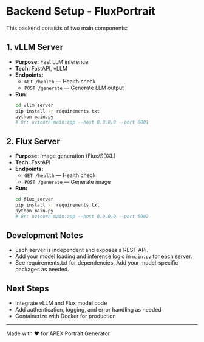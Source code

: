 # Backend Setup - FluxPortrait

This backend consists of two main components:

## 1. vLLM Server
- **Purpose:** Fast LLM inference
- **Tech:** FastAPI, vLLM
- **Endpoints:**
  - `GET /health` — Health check
  - `POST /generate` — Generate LLM output
- **Run:**
  ```bash
  cd vllm_server
  pip install -r requirements.txt
  python main.py
  # Or: uvicorn main:app --host 0.0.0.0 --port 8001
  ```

## 2. Flux Server
- **Purpose:** Image generation (Flux/SDXL)
- **Tech:** FastAPI
- **Endpoints:**
  - `GET /health` — Health check
  - `POST /generate` — Generate image
- **Run:**
  ```bash
  cd flux_server
  pip install -r requirements.txt
  python main.py
  # Or: uvicorn main:app --host 0.0.0.0 --port 8002
  ```

## Development Notes
- Each server is independent and exposes a REST API.
- Add your model loading and inference logic in `main.py` for each server.
- See requirements.txt for dependencies. Add your model-specific packages as needed.

## Next Steps
- Integrate vLLM and Flux model code
- Add authentication, logging, and error handling as needed
- Containerize with Docker for production

---
Made with ❤️ for APEX Portrait Generator
